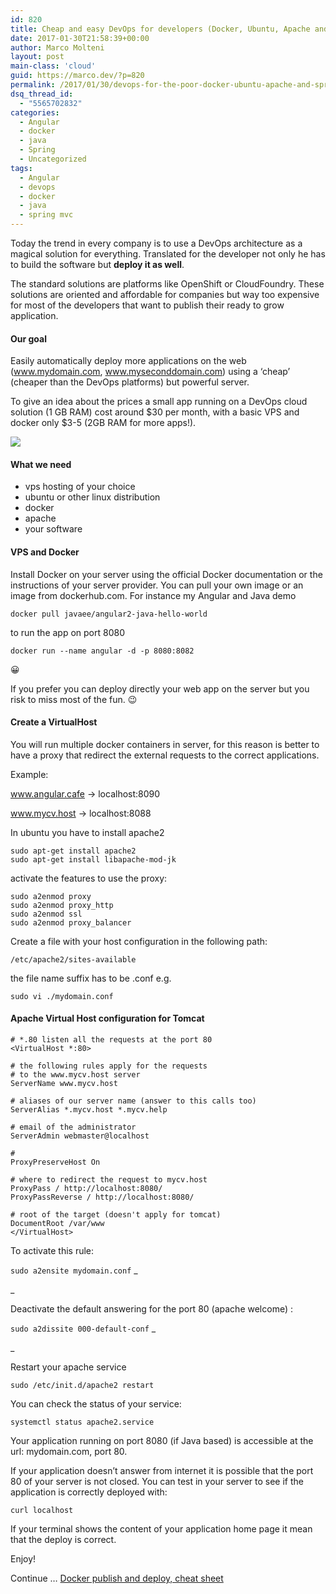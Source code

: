 ```yaml
---
id: 820
title: Cheap and easy DevOps for developers (Docker, Ubuntu, Apache and Spring)
date: 2017-01-30T21:58:39+00:00
author: Marco Molteni
layout: post
main-class: 'cloud'
guid: https://marco.dev/?p=820
permalink: /2017/01/30/devops-for-the-poor-docker-ubuntu-apache-and-spring/
dsq_thread_id:
  - "5565702832"
categories:
  - Angular
  - docker
  - java
  - Spring
  - Uncategorized
tags:
  - Angular
  - devops
  - docker
  - java
  - spring mvc
---
```

Today the trend in every company is to use a DevOps architecture as a magical solution for everything. Translated for the developer not only he has to build the software but **deploy it as well**.

The standard solutions are platforms like OpenShift or CloudFoundry. These solutions are oriented and affordable for companies but way too expensive for most of the developers that want to publish their ready to grow application.

#### Our goal

Easily automatically deploy more applications on the web (www.mydomain.com, www.myseconddomain.com) using a &#8216;cheap&#8217; (cheaper than the DevOps platforms) but powerful server.
  
To give an idea about the prices a small app running on a DevOps cloud solution (1 GB RAM) cost around $30 per month, with a basic VPS and docker only $3-5 (2GB RAM for more apps!).

<img class="alignnone size-full wp-image-819" src="{{site.baseurl}}/assets/img/uploads/2017/01/blog_vps.png?resize=600%2C531" data-recalc-dims="1" />

#### What we need

  * vps hosting of your choice
  * ubuntu or other linux distribution
  * docker
  * apache
  * your software

#### VPS and Docker

Install Docker on your server using the official Docker documentation or the instructions of your server provider. You can pull your own image or an image from dockerhub.com. For instance my Angular and Java demo

`docker pull javaee/angular2-java-hello-world`

to run the app on port 8080

`docker run --name angular -d -p 8080:8082`

😀

If you prefer you can deploy directly your web app on the server but you risk to miss most of the fun. 😉

#### Create a VirtualHost

You will run multiple docker containers in server, for this reason is better to have a proxy that redirect the external requests to the correct applications.

Example:

www.angular.cafe -> localhost:8090
  
www.mycv.host -> localhost:8088

In ubuntu you have to install apache2

    sudo apt-get install apache2
    sudo apt-get install libapache-mod-jk
    

activate the features to use the proxy:

    sudo a2enmod proxy
    sudo a2enmod proxy_http
    sudo a2enmod ssl
    sudo a2enmod proxy_balancer
    

Create a file with your host configuration in the following path:

`/etc/apache2/sites-available`

the file name suffix has to be .conf e.g.

`sudo vi ./mydomain.conf`

#### Apache Virtual Host configuration for Tomcat

    # *.80 listen all the requests at the port 80
    <VirtualHost *:80>
    
    # the following rules apply for the requests 
    # to the www.mycv.host server
    ServerName www.mycv.host
    
    # aliases of our server name (answer to this calls too)
    ServerAlias *.mycv.host *.mycv.help
    
    # email of the administrator
    ServerAdmin webmaster@localhost
    
    #
    ProxyPreserveHost On
    
    # where to redirect the request to mycv.host
    ProxyPass / http://localhost:8080/
    ProxyPassReverse / http://localhost:8080/
    
    # root of the target (doesn't apply for tomcat)
    DocumentRoot /var/www
    </VirtualHost>
    

To activate this rule:

`sudo a2ensite mydomain.conf` _
  
_ 

Deactivate the default answering for the port 80 (apache welcome) :

`sudo a2dissite 000-default-conf` _
  
_ 

Restart your apache service

`sudo /etc/init.d/apache2 restart`

You can check the status of your service:

`systemctl status apache2.service`

Your application running on port 8080 (if Java based) is accessible at the url: mydomain.com, port 80.

If your application doesn&#8217;t answer from internet it is possible that the port 80 of your server is not closed. You can test in your server to see if the application is correctly deployed with:

`curl localhost`

If your terminal shows the content of your application home page it mean that the deploy is correct.

Enjoy!

Continue &#8230; <a href="https://marco.dev/2017/02/06/docker-publish-and-deploy-cheat-sheet/" target="_blank">Docker publish and deploy, cheat sheet</a>